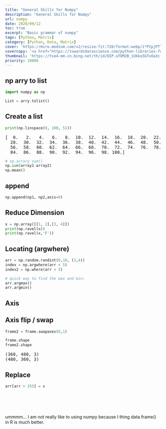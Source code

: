 ```yaml
---
title: "General Skills for Numpy"
description: "General Skills for Numpy"
url: numpy
date: 2020/09/12
toc: true
excerpt: "Basic grammar of numpy"
tags: [Python, Matrix]
category: [Python, Data, Matrix]
cover: 'https://miro.medium.com/v2/resize:fit:720/format:webp/1*PIpjPTlcrDyXLl2fDv34bA.png'
covercopy: '<a href="https://towardsdatascience.com/python-libraries-for-natural-language-processing-be0e5a35dd64">© Claire D. Costa</a>'
thumbnail: 'https://tse4-mm.cn.bing.net/th/id/OIP.uTOM2B_iUkko5GTxOa3c-wAAAA'
priority: 10000
---
```




##  np arry to list

```python
import numpy as np

List = arry.tolist()
```

## Create a list

```python
print(np.linspace(0, 100, 51))
```
<pre>
[  0.   2.   4.   6.   8.  10.  12.  14.  16.  18.  20.  22.  24.  26.
  28.  30.  32.  34.  36.  38.  40.  42.  44.  46.  48.  50.  52.  54.
  56.  58.  60.  62.  64.  66.  68.  70.  72.  74.  76.  78.  80.  82.
  84.  86.  88.  90.  92.  94.  96.  98. 100.]
</pre>


```python
# np.arrary sum()
np.sum(array1-array2)
np.mean()
```


##  append

```python
np.append(np1, np2,axis=0)
```

## Reduce Dimension

```python
x = np.array([[1, 2],[3, 4]])
print(np.ravel(x))      
print(np.ravel(x,'F'))  
```

## Locating (argwhere)

```python
arr = np.random.randint(0,10, (3,4))  
index = np.argwhere(arr < 5)
index2 = np.where(arr < 5)

# quick way to find the max and min:
arr.argmax()
arr.argmin()
```

## Axis

## Axis flip / swap

```python
frame2 = frame.swapaxes(0,1)

frame.shape
frame2.shape
```
<pre>
(360, 480, 3)
(480, 360, 3)
</pre>

## Replace


```python
arr[arr > 255] = x
```

<br />
<br />
<br />
<br />ummmm... I am not really like to using numpy because I thing data.frame() in R is much better.
